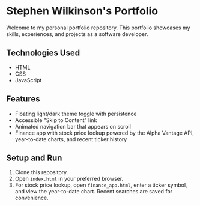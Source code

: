 # Stephen Wilkinson's Portfolio

Welcome to my personal portfolio repository. This portfolio showcases my skills, experiences, and projects as a software developer.


## Technologies Used

- HTML
- CSS
- JavaScript

## Features

 - Floating light/dark theme toggle with persistence
- Accessible "Skip to Content" link
- Animated navigation bar that appears on scroll
- Finance app with stock price lookup powered by the Alpha Vantage API, year-to-date charts, and recent ticker history

## Setup and Run

1. Clone this repository.
2. Open `index.html` in your preferred browser.
3. For stock price lookup, open `finance_app.html`, enter a ticker symbol, and view the year-to-date chart. Recent searches are saved for convenience.
